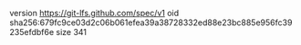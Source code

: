 version https://git-lfs.github.com/spec/v1
oid sha256:679fc9ce03d2c06b061efea39a38728332ed88e23bc885e956fc39235efdbf6e
size 341
